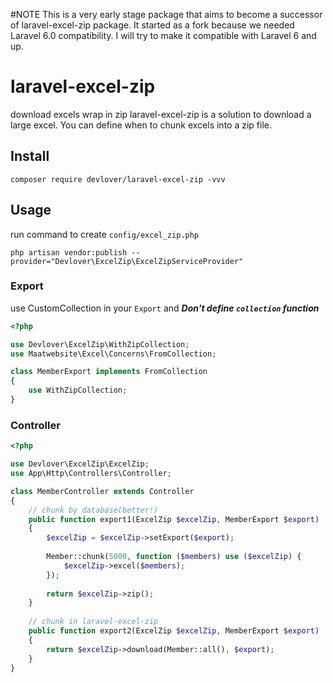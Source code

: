 #NOTE
This is a very early stage package that aims to become a successor of laravel-excel-zip package. It started as a fork because we needed Laravel 6.0 compatibility. I will try to make it compatible with Laravel 6 and up.

# laravel-excel-zip
download excels wrap in zip
laravel-excel-zip is a solution to download a large excel. You can define when to chunk excels into a zip file.

## Install

`composer require devlover/laravel-excel-zip -vvv`

## Usage

run command to create `config/excel_zip.php`

`php artisan vendor:publish --provider="Devlover\ExcelZip\ExcelZipServiceProvider"`

### Export

use CustomCollection in your `Export` and ***Don't define `collection` function***

```php
<?php

use Devlover\ExcelZip\WithZipCollection;
use Maatwebsite\Excel\Concerns\FromCollection;

class MemberExport implements FromCollection
{
    use WithZipCollection;
}
```

### Controller

```php
<?php

use Devlover\ExcelZip\ExcelZip;
use App\Http\Controllers\Controller;

class MemberController extends Controller
{
    // chunk by database(better!)
    public function export1(ExcelZip $excelZip, MemberExport $export)
    {
        $excelZip = $excelZip->setExport($export);
    
        Member::chunk(5000, function ($members) use ($excelZip) {
            $excelZip->excel($members);
        });
    
        return $excelZip->zip();
    }
    
    // chunk in laravel-excel-zip
    public function export2(ExcelZip $excelZip, MemberExport $export)
    {
        return $excelZip->download(Member::all(), $export);
    }
}
```

